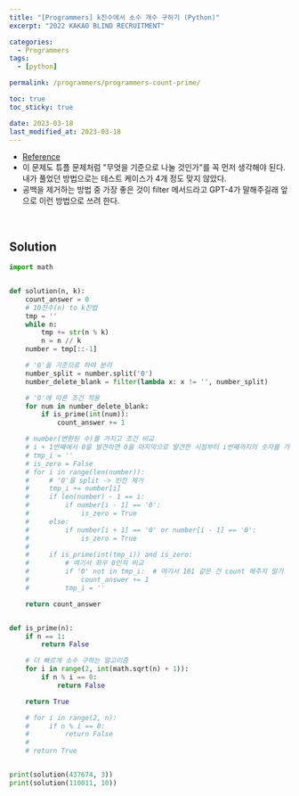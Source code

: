 ```yaml
---
title: "[Programmers] k진수에서 소수 개수 구하기 (Python)"
excerpt: "2022 KAKAO BLIND RECRUITMENT"

categories:
  - Programmers
tags:
  - [python]

permalink: /programmers/programmers-count-prime/

toc: true
toc_sticky: true

date: 2023-03-18
last_modified_at: 2023-03-18
---
```


- [Reference](https://school.programmers.co.kr/learn/courses/30/lessons/92335)
- 이 문제도 튜플 문제처럼 "무엇을 기준으로 나눌 것인가"를 꼭 먼저 생각해야 된다. 내가 풀었던 방법으로는 테스트 케이스가 4개 정도 맞지 않았다.
- 공백을 제거하는 방법 중 가장 좋은 것이 filter 메서드라고 GPT-4가 말해주길래 앞으로 이런 방법으로 쓰려 한다.

<br>

## Solution

```python
import math


def solution(n, k):
    count_answer = 0
    # 10진수(n) to k진법
    tmp = ''
    while n:
        tmp += str(n % k)
        n = n // k
    number = tmp[::-1]

    # '0'을 기준으로 하여 분리
    number_split = number.split('0')
    number_delete_blank = filter(lambda x: x != '', number_split)

    # '0'에 따른 조건 적용
    for num in number_delete_blank:
        if is_prime(int(num)):
            count_answer += 1

    # number(변환된 수)를 가지고 조건 비교
    # i + 1번째에서 0을 발견하면 0을 마지막으로 발견한 시점부터 i번째까지의 숫자를 가지고 비교 -> is_prime()
    # tmp_i = ''
    # is_zero = False
    # for i in range(len(number)):
    #     # '0'을 split -> 빈칸 제거
    #     tmp_i += number[i]
    #     if len(number) - 1 == i:
    #         if number[i - 1] == '0':
    #             is_zero = True
    #     else:
    #         if number[i + 1] == '0' or number[i - 1] == '0':
    #             is_zero = True
    #
    #     if is_prime(int(tmp_i)) and is_zero:
    #         # 여기서 좌우 0인지 비교
    #         if '0' not in tmp_i:  # 여기서 101 같은 건 count 해주지 말기
    #             count_answer += 1
    #         tmp_i = ''

    return count_answer


def is_prime(n):
    if n == 1:
        return False

    # 더 빠르게 소수 구하는 알고리즘
    for i in range(2, int(math.sqrt(n) + 1)):
        if n % i == 0:
            return False

    return True

    # for i in range(2, n):
    #     if n % i == 0:
    #         return False
    #
    # return True


print(solution(437674, 3))
print(solution(110011, 10))
```